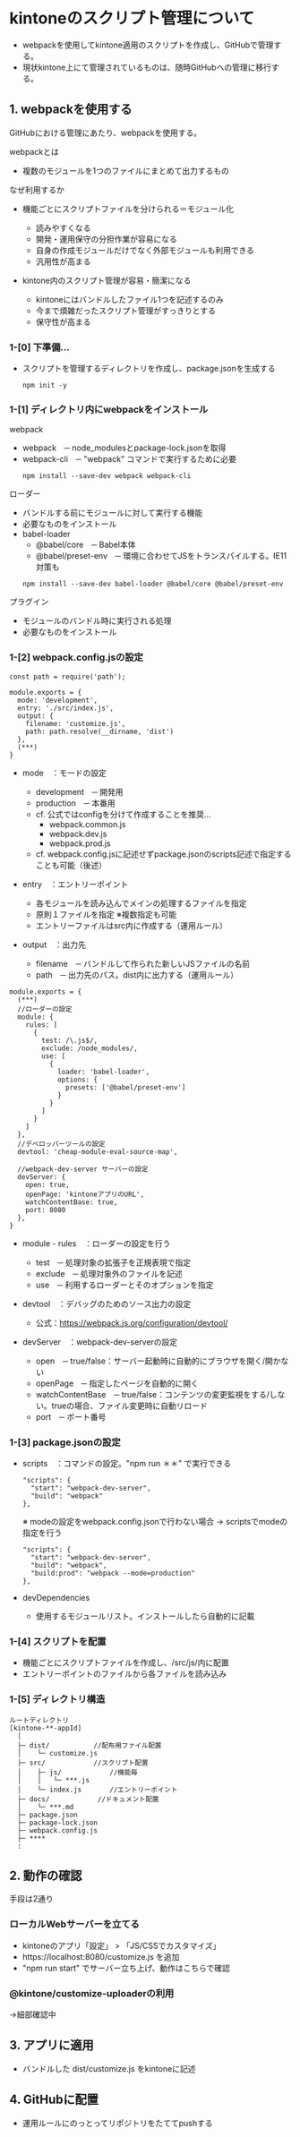 # kintoneのスクリプト管理について

* webpackを使用してkintone適用のスクリプトを作成し、GitHubで管理する。
* 現状kintone上にて管理されているものは、随時GitHubへの管理に移行する。


## 1. webpackを使用する
GitHubにおける管理にあたり、webpackを使用する。

webpackとは
* 複数のモジュールを1つのファイルにまとめて出力するもの

なぜ利用するか
* 機能ごとにスクリプトファイルを分けられる＝モジュール化
  * 読みやすくなる
  * 開発・運用保守の分担作業が容易になる
  * 自身の作成モジュールだけでなく外部モジュールも利用できる
  * 汎用性が高まる

* kintone内のスクリプト管理が容易・簡潔になる
  * kintoneにはバンドルしたファイル1つを記述するのみ
  * 今まで煩雑だったスクリプト管理がすっきりとする
  * 保守性が高まる


### 1-[0] 下準備…
* スクリプトを管理するディレクトリを作成し、package.jsonを生成する
  ```
  npm init -y
  ```

### 1-[1] ディレクトリ内にwebpackをインストール

webpack
* webpack　─ node_modulesとpackage-lock.jsonを取得
* webpack-cli　─ "webpack" コマンドで実行するために必要
  ```
  npm install --save-dev webpack webpack-cli
  ```

ローダー
* バンドルする前にモジュールに対して実行する機能
* 必要なものをインストール
* babel-loader
  * @babel/core　─ Babel本体
  * @babel/preset-env　─ 環境に合わせてJSをトランスパイルする。IE11対策も
  ```
  npm install --save-dev babel-loader @babel/core @babel/preset-env 
  ```

プラグイン 
* モジュールのバンドル時に実行される処理
* 必要なものをインストール


### 1-[2] webpack.config.jsの設定

```
const path = require('path');

module.exports = {
  mode: 'development',
  entry: './src/index.js',
  output: {
    filename: 'customize.js',
    path: path.resolve(__dirname, 'dist')
  },
  (***)
}
```

* mode　：モードの設定
  * development　─ 開発用
  * production　─ 本番用
  * cf. 公式ではconfigを分けて作成することを推奨…
    * webpack.common.js
    * webpack.dev.js
    * webpack.prod.js
  * cf. webpack.config.jsに記述せずpackage.jsonのscripts記述で指定することも可能（後述）

* entry　：エントリーポイント
  * 各モジュールを読み込んでメインの処理するファイルを指定
  * 原則１ファイルを指定 ※複数指定も可能
  * エントリーファイルはsrc内に作成する（運用ルール）

* output　：出力先
  * filename　─ バンドルして作られた新しいJSファイルの名前
  * path　─ 出力先のパス。dist内に出力する（運用ルール）


```
module.exports = {
  (***)
  //ローダーの設定
  module: {
    rules: [
      {
        test: /\.js$/,
        exclude: /node_modules/,
        use: [
          {
            loader: 'babel-loader',
            options: {
              presets: ['@babel/preset-env']
            }
          }
        ]
      }
    ]
  },
  //デベロッパーツールの設定
  devtool: 'cheap-module-eval-source-map',

  //webpack-dev-server サーバーの設定
  devServer: {
    open: true,
    openPage: 'kintoneアプリのURL',
    watchContentBase: true,
    port: 8080
  },
}
```

* module - rules　：ローダーの設定を行う
  * test　─ 処理対象の拡張子を正規表現で指定
  * exclude　─ 処理対象外のファイルを記述
  * use　─ 利用するローダーとそのオプションを指定


* devtool　：デバッグのためのソース出力の設定
  * 公式：https://webpack.js.org/configuration/devtool/


* devServer　：webpack-dev-serverの設定
  * open　─ true/false：サーバー起動時に自動的にブラウザを開く/開かない
  * openPage　─ 指定したページを自動的に開く
  * watchContentBase　─ true/false：コンテンツの変更監視をする/しない。trueの場合、ファイル変更時に自動リロード
  * port　─ ポート番号


### 1-[3] package.jsonの設定
* scripts　：コマンドの設定。"npm run ＊＊" で実行できる
  ```
  "scripts": {
    "start": "webpack-dev-server",
    "build": "webpack"
  },
  ```

  ※ modeの設定をwebpack.config.jsonで行わない場合
  → scriptsでmodeの指定を行う
    ```
    "scripts": {
      "start": "webpack-dev-server",
      "build": "webpack",
      "build:prod": "webpack --mode=production"
    },
    ```

* devDependencies
  * 使用するモジュールリスト。インストールしたら自動的に記載


### 1-[4] スクリプトを配置
* 機能ごとにスクリプトファイルを作成し、/src/js/内に配置
* エントリーポイントのファイルから各ファイルを読み込み


### 1-[5] ディレクトリ構造
```
ルートディレクトリ
[kintone-**-appId]
  │
  ├─ dist/           //配布用ファイル配置
  │    └─ customize.js
  ├─ src/            //スクリプト配置
  │    ├─ js/            //機能毎
  │    │   └─ ***.js
  │    └─ index.js       //エントリーポイント
  ├─ docs/            //ドキュメント配置
  │    └─ ***.md
  ├─ package.json
  ├─ package-lock.json
  ├─ webpack.config.js
  ├─ ****
  :
```

## 2. 動作の確認
手段は2通り

### ローカルWebサーバーを立てる
* kintoneのアプリ「設定」 > 「JS/CSSでカスタマイズ」
* https://localhost:8080/customize.js を追加
* "npm run start" でサーバー立ち上げ、動作はこちらで確認

### @kintone/customize-uploaderの利用
→細部確認中


## 3. アプリに適用
* バンドルした dist/customize.js をkintoneに記述


## 4. GitHubに配置
* 運用ルールにのっとってリポジトリをたててpushする
